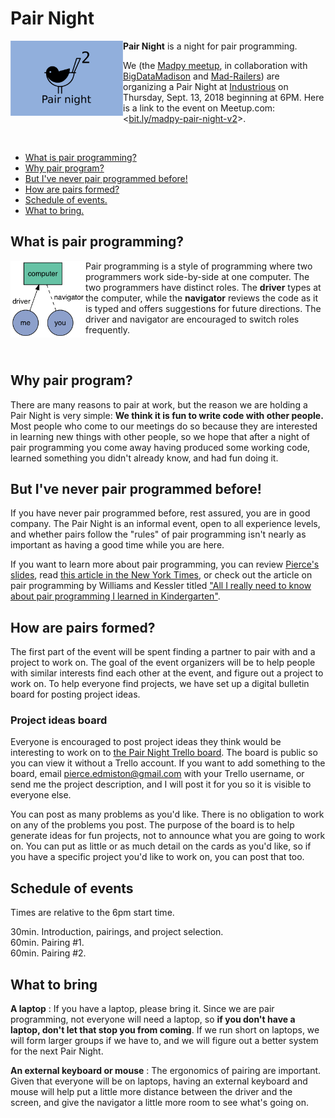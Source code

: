 # Pair Night

<img src="https://github.com/madison-python/pair-night/raw/master/logo.png" align="left" width="180">

**Pair Night** is a night for pair programming.

We (the [Madpy meetup](https://meetup.com/MadPython/), in collaboration with [BigDataMadison](https://meetup.com/BigDataMadison) and [Mad-Railers](https://www.meetup.com/Mad-Railers/)) are organizing a Pair Night at [Industrious](https://www.industriousoffice.com/) on Thursday, Sept. 13, 2018 beginning at 6PM. Here is a link to the event on Meetup.com: <[bit.ly/madpy-pair-night-v2](https://bit.ly/madpy-pair-night-v2)>.

<br>

- [What is pair programming?](#what-is-pair-programming)
- [Why pair program?](#why-pair-program)
- [But I've never pair programmed before!](#but-ive-never-pair-programmed-before)
- [How are pairs formed?](#how-are-pairs-formed)
- [Schedule of events.](#schedule-of-events)
- [What to bring.](#what-to-bring)

## What is pair programming?

<img src="https://github.com/madison-python/pair-night/raw/master/img/pair-programming.png" align="left" width="120">

Pair programming is a style of programming where two programmers work side-by-side at one computer. The two programmers have distinct roles. The **driver** types at the computer, while the **navigator** reviews the code as it is typed and offers suggestions for future directions. The driver and navigator are encouraged to switch roles frequently.

<br>

## Why pair program?

There are many reasons to pair at work, but the reason we are holding a Pair Night is very simple: **We think it is fun to write code with other people.** Most people who come to our meetings do so because they are interested in learning new things with other people, so we hope that after a night of pair programming you come away having produced some working code, learned something you didn't already know, and had fun doing it.

## But I've never pair programmed before!

If you have never pair programmed before, rest assured, you are in good company. The Pair Night is an informal event, open to all experience levels, and whether pairs follow the "rules" of pair programming isn't nearly as important as having a good time while you are here.

If you want to learn more about pair programming, you can review [Pierce's slides](slides.pdf), read [this article in the New York Times](https://www.nytimes.com/2009/09/20/jobs/20pre.html), or check out the article on pair programming by Williams and Kessler titled ["All I really need to know about pair programming I learned in Kindergarten"](articles/williams-kessler-2000-all-i-need.pdf).

## How are pairs formed?

The first part of the event will be spent finding a partner to pair with and a project to work on. The goal of the event organizers will be to help people with similar interests find each other at the event, and figure out a project to work on. To help everyone find projects, we have set up a digital bulletin board for posting project ideas.

### Project ideas board

Everyone is encouraged to post project ideas they think would be interesting to work on to [the Pair Night Trello board](https://trello.com/b/LwQCJ5cZ/pair-night). The board is public so you can view it without a Trello account. If you want to add something to the board, email <pierce.edmiston@gmail.com> with your Trello username, or send me the project description, and I will post it for you so it is visible to everyone else.

You can post as many problems as you'd like. There is no obligation to work on any of the problems you post. The purpose of the board is to help generate ideas for fun projects, not to announce what you are going to work on. You can put as little or as much detail on the cards as you'd like, so if you have a specific project you'd like to work on, you can post that too.

## Schedule of events

Times are relative to the 6pm start time.

30min. Introduction, pairings, and project selection.  
60min. Pairing #1.   
60min. Pairing #2.

## What to bring

**A laptop**
:   If you have a laptop, please bring it. Since we are pair programming, not everyone will need a laptop, so **if you don't have a laptop, don't let that stop you from coming**. If we run short on laptops, we will form larger groups if we have to, and we will figure out a better system for the next Pair Night.

**An external keyboard or mouse**
:   The ergonomics of pairing are important. Given that everyone will be on laptops, having an external keyboard and mouse will help put a little more distance between the driver and the screen, and give the navigator a little more room to see what's going on.
